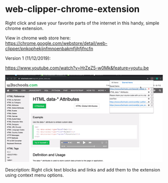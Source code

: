 # web-clipper-chrome-extension


Right click and save your favorite parts of the internet in this handy, simple chrome extension.

View in chrome web store here:
https://chrome.google.com/webstore/detail/web-clipper/pnkophekijnfmnoenbakmfjjhfjfncfn

Version 1 (11/12/2019):

https://www.youtube.com/watch?v=HrZeZ5-w0Mk&feature=youtu.be

[![Watch the video](./screencapture.png)](https://youtu.be/HrZeZ5-w0Mk)

Description: Right click text blocks and links and add them to the extension using context menu options.

